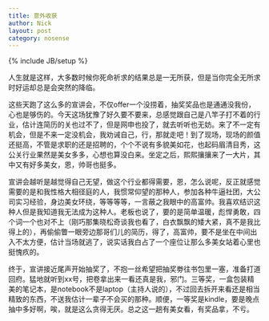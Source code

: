 ```yaml
---
title: 意外收获
author: Nick
layout: post
category: nosense
---
```

{% include JB/setup %}

人生就是这样，大多数时候你死命祈求的结果总是一无所获，但是当你完全无所求时好运却总是会突然的降临。

这些天跑了这么多的宣讲会，不仅offer一个没捞着，抽奖奖品也是通通没我份，心也是够伤的。今天这场犹豫了好久要不要来，总感觉跟自己是八竿子打不着的行业，估计连简历的关也过不了，但是网申也投了，就去听听也无妨。来了不一定有机会，但是不来一定没机会，我劝诫自己，行，那就走吧！到了现场，现场的颜值还挺高，不管是求职的还是招聘的，个个不说有多貌美如花，也起码眉清目秀，这公关行业果然是美女多多，心想也算没白来。坐定之后，熙熙攘攘来了一大片，其中又有好多美女，恩，帅哥也挺多。

宣讲会越听是越觉得自己无望，做这个行业都得需要，恩，怎么说呢，反正就感觉需要的是和我性格大相径庭的人，我惯常仰望的那种人，参加各种牛逼社团，大公司实习经验，身边美女环绕，等等等等，一言蔽之我眼中的高富帅。我喜欢结识这种人但是我知道我无法成为这种人。老板也说了，要的是简单温暖，彪悍勇敢，四个词一个也对不上（刚巧那集晓松奇谈我也看了，白衣飘飘的矮大紧，真不是我比得上的），再偷偷瞥一眼旁边那哥们儿的简历，得了，高富帅，要不是坐在中间出入不太方便，估计当场就逃了，说实话我白占了一个座位让那么多美女站着心里也挺愧疚的。

终于，宣讲接近尾声开始抽奖了，不抱一丝希望把抽奖劵往书包里一塞，准备打道回府。猛地就听到xx号，把卷拿出来一看还真是我，邪门。三等奖，一盒包装精美的笔记本，是notebook不是laptop（主持人说的），不过回去拆开来看还是相当精致的东西，不送我估计一辈子不会买的那种。顺便，一等奖是kindle，要是晚点抽中多好啊，唉，就是这么贪得无厌。总之这一趟有美女看，有奖品拿，不亏。